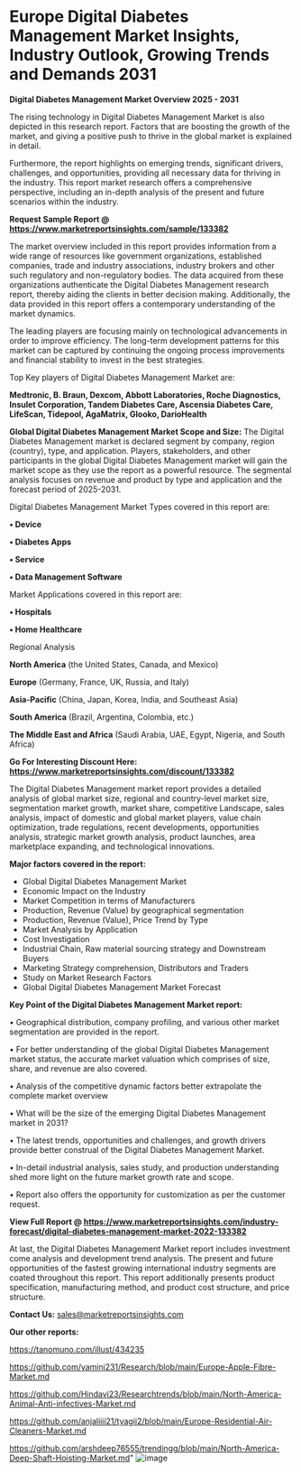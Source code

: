 # Europe Digital Diabetes Management Market Insights, Industry Outlook, Growing Trends and Demands 2031

<Strong> Digital Diabetes Management Market Overview 2025 - 2031</strong>

The rising technology in Digital Diabetes Management Market is also depicted in this research report. Factors that are boosting the growth of the market, and giving a positive push to thrive in the global market is explained in detail.

Furthermore, the report highlights on emerging trends, significant drivers, challenges, and opportunities, providing all necessary data for thriving in the industry. This report market research offers a comprehensive perspective, including an in-depth analysis of the present and future scenarios within the industry.

<strong>Request Sample Report @ <a href=https://www.marketreportsinsights.com/sample/133382>https://www.marketreportsinsights.com/sample/133382</a></strong>

The market overview included in this report provides information from a wide range of resources like government organizations, established companies, trade and industry associations, industry brokers and other such regulatory and non-regulatory bodies. The data acquired from these organizations authenticate the Digital Diabetes Management research report, thereby aiding the clients in better decision making. Additionally, the data provided in this report offers a contemporary understanding of the market dynamics.

The leading players are focusing mainly on technological advancements in order to improve efficiency. The long-term development patterns for this market can be captured by continuing the ongoing process improvements and financial stability to invest in the best strategies.

Top Key players of Digital Diabetes Management Market are:

<strong>Medtronic, B. Braun, Dexcom, Abbott Laboratories, Roche Diagnostics, Insulet Corporation, Tandem Diabetes Care, Ascensia Diabetes Care, LifeScan, Tidepool, AgaMatrix, Glooko, DarioHealth</strong>

<strong><b>Global Digital Diabetes Management Market Scope and Size:</b></strong>
The Digital Diabetes Management market is declared segment by company, region (country), type, and application. Players, stakeholders, and other participants in the global Digital Diabetes Management market will gain the market scope as they use the report as a powerful resource. The segmental analysis focuses on revenue and product by type and application and the forecast period of 2025-2031.

Digital Diabetes Management Market Types covered in this report are:

<strong>• Device

• Diabetes Apps

• Service

• Data Management Software</strong>

Market Applications covered in this report are:

<strong>• Hospitals

• Home Healthcare</strong> 

Regional Analysis

<strong>North America</strong> (the United States, Canada, and Mexico)

<strong>Europe</strong> (Germany, France, UK, Russia, and Italy)

<strong>Asia-Pacific</strong> (China, Japan, Korea, India, and Southeast Asia)

<strong>South America</strong> (Brazil, Argentina, Colombia, etc.)

<strong>The Middle East and Africa</strong> (Saudi Arabia, UAE, Egypt, Nigeria, and South Africa)

<strong>Go For Interesting Discount Here: <a href=https://www.marketreportsinsights.com/discount/133382>https://www.marketreportsinsights.com/discount/133382</a></strong>

The Digital Diabetes Management market report provides a detailed analysis of global market size, regional and country-level market size, segmentation market growth, market share, competitive Landscape, sales analysis, impact of domestic and global market players, value chain optimization, trade regulations, recent developments, opportunities analysis, strategic market growth analysis, product launches, area marketplace expanding, and technological innovations.

<strong><b>Major factors covered in the report:</b></strong>
<ul>
  <li>Global Digital Diabetes Management Market </li>
  <li>Economic Impact on the Industry</li>
  <li>Market Competition in terms of Manufacturers</li>
  <li>Production, Revenue (Value) by geographical segmentation</li>
  <li>Production, Revenue (Value), Price Trend by Type</li>
  <li>Market Analysis by Application</li>
  <li>Cost Investigation</li>
  <li>Industrial Chain, Raw material sourcing strategy and Downstream Buyers</li>
  <li>Marketing Strategy comprehension, Distributors and Traders</li>
  <li>Study on Market Research Factors</li>
  <li>Global Digital Diabetes Management Market Forecast</li>
</ul>

<strong><b>Key Point of the Digital Diabetes Management Market report:</b></strong>

• Geographical distribution, company profiling, and various other market segmentation are provided in the report.

• For better understanding of the global Digital Diabetes Management market status, the accurate market valuation which comprises of size, share, and revenue are also covered.

• Analysis of the competitive dynamic factors better extrapolate the complete market overview

• What will be the size of the emerging Digital Diabetes Management market in 2031?

• The latest trends, opportunities and challenges, and growth drivers provide better construal of the Digital Diabetes Management Market.

• In-detail industrial analysis, sales study, and production understanding shed more light on the future market growth rate and scope.

• Report also offers the opportunity for customization as per the customer request.

<strong><b>View Full Report @ <a href=https://www.marketreportsinsights.com/industry-forecast/digital-diabetes-management-market-2022-133382>https://www.marketreportsinsights.com/industry-forecast/digital-diabetes-management-market-2022-133382</a></b></strong>


At last, the Digital Diabetes Management Market report includes investment come analysis and development trend analysis. The present and future opportunities of the fastest growing international industry segments are coated throughout this report. This report additionally presents product specification, manufacturing method, and product cost structure, and price structure.

<strong>Contact Us:</strong>
sales@marketreportsinsights.com

<strong>Our other reports:</strong>

<a href=https://tanomuno.com/illust/434235>https://tanomuno.com/illust/434235</a>

<a href=https://github.com/yamini231/Research/blob/main/Europe-Apple-Fibre-Market.md>https://github.com/yamini231/Research/blob/main/Europe-Apple-Fibre-Market.md</a>

<a href=https://github.com/Hindavi23/Researchtrends/blob/main/North-America-Animal-Anti-infectives-Market.md>https://github.com/Hindavi23/Researchtrends/blob/main/North-America-Animal-Anti-infectives-Market.md</a>

<a href=https://github.com/anjaliiii21/tyagii2/blob/main/Europe-Residential-Air-Cleaners-Market.md>https://github.com/anjaliiii21/tyagii2/blob/main/Europe-Residential-Air-Cleaners-Market.md</a>

<a href=https://github.com/arshdeep76555/trendingg/blob/main/North-America-Deep-Shaft-Hoisting-Market.md>https://github.com/arshdeep76555/trendingg/blob/main/North-America-Deep-Shaft-Hoisting-Market.md</a>"
![image](https://github.com/user-attachments/assets/ed3b108a-e8b8-4b39-9945-b870c4ef96c5)
